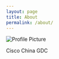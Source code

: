 ```yaml
---
layout: page
title: About
permalink: /about/
---
```


<img src="{{ site.baseurl }}/assets/profile-placeholder.gif" title="Profile Picture" class="profile">

Cisco China GDC